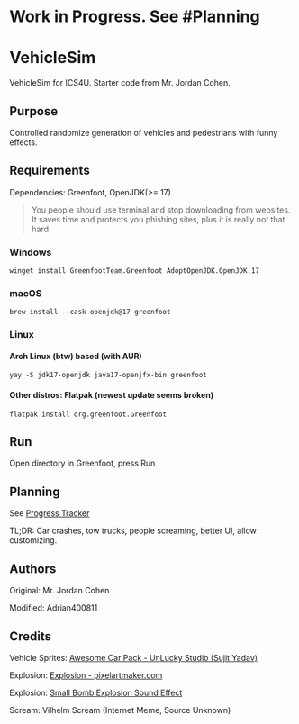 # Work in Progress. See \#Planning
# VehicleSim
VehicleSim for ICS4U. Starter code from Mr. Jordan Cohen.

## Purpose
Controlled randomize generation of vehicles and pedestrians with funny effects.

## Requirements
Dependencies: Greenfoot, OpenJDK(>= 17)
> You people should use terminal and stop downloading from websites. It saves time and protects you phishing sites, plus it is really not that hard.
### Windows
```winget install GreenfootTeam.Greenfoot AdoptOpenJDK.OpenJDK.17```
### macOS
```brew install --cask openjdk@17 greenfoot```
### Linux
#### Arch Linux (btw) based (with AUR)
```yay -S jdk17-openjdk java17-openjfx-bin greenfoot```
#### Other distros: Flatpak (newest update seems broken)
```flatpak install org.greenfoot.Greenfoot```

## Run
Open directory in Greenfoot, press Run

## Planning
See [Progress Tracker](https://github.com/Adrian400811/VehicleSim/issues/1)

TL;DR: Car crashes, tow trucks, people screaming, better UI, allow customizing.

## Authors
Original: Mr. Jordan Cohen

Modified: Adrian400811

## Credits
Vehicle Sprites: [Awesome Car Pack - UnLucky Studio (Sujit Yadav)](https://unluckystudio.com/game-art-giveaway-7-top-down-vehicles-sprites-pack/)

Explosion: [Explosion - pixelartmaker.com](https://pixelartmaker.com/art/695c3a296d3fc8c)

Explosion: [Small Bomb Explosion Sound Effect](https://youtu.be/9FMquJzgDGQ)

Scream: Vilhelm Scream (Internet Meme, Source Unknown)
